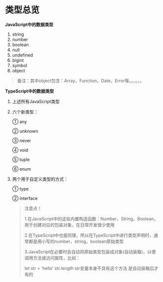 # 类型总览

**JavaScript中的数据类型**

1. string
2. number
3. boolean
4. null
5. undefined
6. bigint
7. symbol
8. object

> 备注：其中object包含：Array，Function，Date，Error等。。。。。。

**TypeScript中的数据类型**

1. 上述所有JavaScript类型

2. 六个新类型：

   ① any

   ② unknown

   ③ never

   ④ void

   ⑤ tuple

   ⑥ enum

3. 两个用于自定义类型的方式：

   ① type

   ② interface

   > 注意点！
   >
   > 1.在JavaScript中的这些内置构造函数：Number，String，Boolean，用于创建对应的包装对象，在日常开发很少使用
   >
   > 2.在TypeScript中也是同理，所以在TypeScript中进行类型声明时，通常都是用小写的number，string，boolean原始类型
   >
   > 3.JavaScript在必要时会自动将原始类型包装成对象(自动装箱)，以便调用方法或访问属性，比如：
   >
   > let str = 'hello' str.length  str变量本身不具有这个方法 是自动装箱后才有的